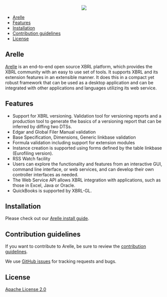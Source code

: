 <div align="center">
  <img src="http://arelle.org/arelle/wp-content/themes/platform/images/logo-platform.png">
</div>

- [Arelle](#arelle)
- [Features](#features)
- [Installation](#installation)
- [Contribution guidelines](#contribution-guidelines)
- [License](#license)

## Arelle
[Arelle](https://arelle.org/arelle/) is an end-to-end open source XBRL platform,
which provides the XBRL community with an easy to use set of tools.  It supports
XBRL and its extension features in an extensible manner.  It does this in a
compact yet robust framework that can be used as a desktop application and can
be integrated with other applications and languages utilizing its web service.

## Features
* Support for XBRL versioning. Validation tool for versioning reports and a
  production tool to generate the basics of a versioning report that can be
  inferred by diffing two DTSs.
* Edgar and Global Filer Manual validation
* Base Specification, Dimensions, Generic linkbase validation
* Formula validation including support for extension modules
* Instance creation is supported using forms defined by the table linkbase (Eurofiling version).
* RSS Watch facility
* Users can explore the functionality and features from an interactive GUI,
  command line interface, or web services, and can develop their own controller
  interfaces as needed.
* The Web Service API allows XBRL integration with applications, such as those in
  Excel, Java or Oracle.
* QuickBooks is supported by XBRL-GL.


## Installation

Please check out our [Arelle install guide](https://github.com/Arelle/Arelle/blob/master/INSTALLATION.md).


## Contribution guidelines

If you want to contribute to Arelle, be sure to review the
[contribution guidelines](https://github.com/Arelle/Arelle/blob/master/CONTRIBUTING.md).

We use [GitHub issues](https://github.com/arelle/arelle/issues) for
tracking requests and bugs.


## License

[Apache License 2.0](https://github.com/Arelle/Arelle/blob/master/LICENSE.md)
